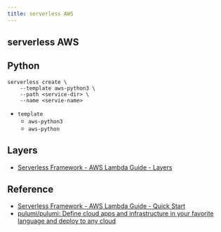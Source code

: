 ```yaml
---
title: serverless AWS
---
```


## serverless AWS


## Python

```
serverless create \
    --template aws-python3 \
    --path <service-dir> \
    --name <servie-name>
```

- `template`
    - `aws-python3`
    - `aws-python`

## Layers
- [Serverless Framework \- AWS Lambda Guide \- Layers](https://serverless.com/framework/docs/providers/aws/guide/layers/)




## Reference
* [Serverless Framework \- AWS Lambda Guide \- Quick Start](https://serverless.com/framework/docs/providers/aws/guide/quick-start/)
* [pulumi/pulumi: Define cloud apps and infrastructure in your favorite language and deploy to any cloud](https://github.com/pulumi/pulumi)
